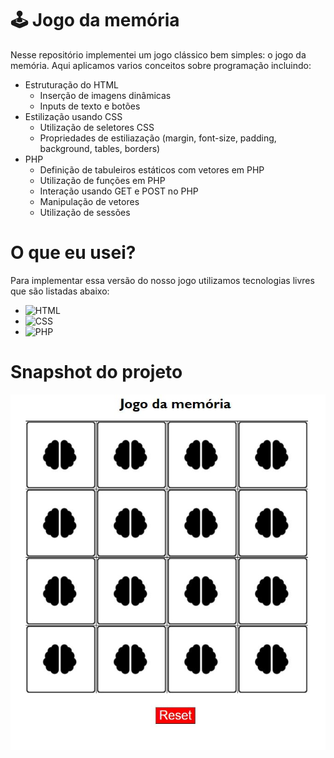 # 🕹️ Jogo da memória

Nesse repositório implementei um jogo clássico bem simples: o jogo da memória. Aqui aplicamos varios conceitos sobre programação incluindo:

- Estruturação do HTML
    - Inserção de imagens dinâmicas
    - Inputs de texto e botões
- Estilização usando CSS
    - Utilização de seletores CSS
    - Propriedades de estiliazação (margin, font-size, padding, background, tables, borders)
- PHP
    - Definição de tabuleiros estáticos com vetores em PHP
    - Utilização de funções em PHP
    - Interação usando GET e POST no PHP
    - Manipulação de vetores
    - Utilização de sessões 

# O que eu usei?

Para implementar essa versão do nosso jogo utilizamos tecnologias livres que são listadas abaixo:

- ![HTML](https://img.shields.io/badge/HTML5-E34F26?style=for-the-badge&logo=html5&logoColor=white)
- ![CSS](https://img.shields.io/badge/CSS3-1572B6?style=for-the-badge&logo=css3&logoColor=white)
- ![PHP](https://img.shields.io/badge/PHP-777BB4?style=for-the-badge&logo=php&logoColor=white)


# Snapshot do projeto

![snap1](Snapshot/S1.JPG)